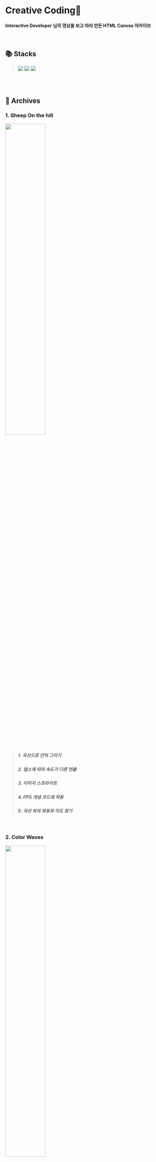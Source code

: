 # Creative Coding🐙
#### **Interactive Developer** 님의 영상을 보고 따라 만든 HTML Canvas 아카이브
</br>

## 📚 Stacks
> <img src="https://img.shields.io/badge/JavaScript-F7DF1E?style=for-the-badge&logo=JavaScript&logoColor=black"> <img src="https://img.shields.io/badge/HTML5-E34F26?style=for-the-badge&logo=HTML5&logoColor=white"> <img src="https://img.shields.io/badge/CSS3-1572B6?style=for-the-badge&logo=CSS3&logoColor=white">
</br>
</br>


## 🪸 Archives
### 1. Sheep On the hill
<img src="https://user-images.githubusercontent.com/93391058/198867840-1bda8733-1c95-4d3e-a19a-4c38f48a57ae.gif" width="50%">

> ##### 1. 곡선으로 언덕 그리기
> ##### 2. 뎁스에 따라 속도가 다른 연출
> ##### 3. 이미지 스프라이트
> ##### 4. FPS 개념 코드에 적용
> ##### 5. 곡선 위의 좌표와 각도 찾기
</br>

### 2. Color Waves
<img src="https://user-images.githubusercontent.com/93391058/200107642-776d1f31-970f-4e3a-97f1-f862fa0e0e94.gif" width="50%">


> ##### 1. 이미지로부터 color 추출하기
> ##### 2. 이미지 픽셀 단위로 나누기
> ##### 3. 물결 효과 나타내기
</br>

### 3. hanging box
<img src="https://user-images.githubusercontent.com/93391058/201605557-bec9cdec-4619-4dde-9b08-266d5031f0a0.gif" width="50%">


> ##### 1. 마우스 클릭 위치 + 움직인 위치 표시
> ##### 2. 도형 원하는 개수만큼 표시하기 
> ##### 3. 마우스로 도형 움직이기
</br>

### 4. Color gradation
<img src="https://user-images.githubusercontent.com/93391058/201607031-bc02aec1-eb2b-43c6-a9d6-56d3bfe9706c.gif" width="50%">


> ##### 1. 원하는 색조합 사용하기 
</br>


### 5.Bouncing string
<img src="https://user-images.githubusercontent.com/93391058/203931510-ce397b57-da57-4ca3-b01a-1e972a034789.gif" width="50%">


> ##### 1. HTML canvas quadraticCurveTo 함수 
</br>


### 6. Pinball
<img src="https://user-images.githubusercontent.com/93391058/206467694-d711504b-1696-4349-819c-62bc9240905a.gif" width="50%">


> ##### 1. canvas 위에 공의 움직임 나타내기
> ##### 2. 측면에 닿게 되면 공의 운동 방향을 바꾸어 튕겨 나가는 것처럼 표현
</br>


### 7. Rotating Polygon
<img src="https://user-images.githubusercontent.com/93391058/203931510-ce397b57-da57-4ca3-b01a-1e972a034789.gif" width="50%">


> ##### 1. canvas 위에 공의 움직임 나타내기

